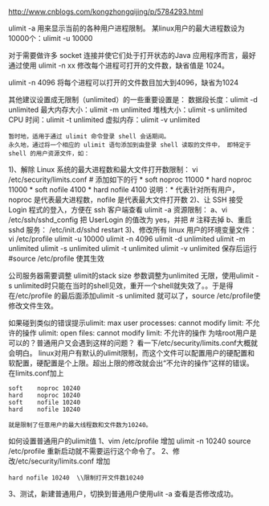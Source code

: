 http://www.cnblogs.com/kongzhongqijing/p/5784293.html

ulimit -a 用来显示当前的各种用户进程限制。
某linux用户的最大进程数设为10000个：ulimit -u 10000


对于需要做许多 socket 连接并使它们处于打开状态的Java 应用程序而言，最好通过使用 ulimit -n xx 修改每个进程可打开的文件数，缺省值是 1024。

ulimit -n 4096 将每个进程可以打开的文件数目加大到4096，缺省为1024

其他建议设置成无限制（unlimited）的一些重要设置是：
数据段长度：ulimit -d unlimited
最大内存大小：ulimit -m unlimited
堆栈大小：ulimit -s unlimited
CPU 时间：ulimit -t unlimited
虚拟内存：ulimit -v unlimited

    暂时地，适用于通过 ulimit 命令登录 shell 会话期间。
    永久地，通过将一个相应的 ulimit 语句添加到由登录 shell 读取的文件中， 即特定于 shell 的用户资源文件，如：
1)、解除 Linux 系统的最大进程数和最大文件打开数限制：
    vi /etc/security/limits.conf
    # 添加如下的行
    * soft noproc 11000
    * hard noproc 11000
    * soft nofile 4100
    * hard nofile 4100
    说明：* 代表针对所有用户，noproc 是代表最大进程数，nofile 是代表最大文件打开数
2)、让 SSH 接受 Login 程式的登入，方便在 ssh 客户端查看 ulimit -a 资源限制：
    a、vi /etc/ssh/sshd_config
    把 UserLogin 的值改为 yes，并把 # 注释去掉
    b、重启 sshd 服务：
    /etc/init.d/sshd restart
3)、修改所有 linux 用户的环境变量文件：
    vi /etc/profile
    ulimit -u 10000
    ulimit -n 4096
    ulimit -d unlimited
    ulimit -m unlimited
    ulimit -s unlimited
    ulimit -t unlimited
    ulimit -v unlimited
 保存后运行#source /etc/profile 使其生效

 

公司服务器需要调整 ulimit的stack size 参数调整为unlimited 无限，使用ulimit -s unlimited时只能在当时的shell见效，重开一个shell就失效了。。于是得在/etc/profile 的最后面添加ulimit -s unlimited 就可以了，source /etc/profile使修改文件生效。

如果碰到类似的错误提示ulimit: max user processes: cannot modify limit: 不允许的操作 ulimit: open files: cannot modify limit: 不允许的操作
为啥root用户是可以的？普通用户又会遇到这样的问题？
看一下/etc/security/limits.conf大概就会明白。
linux对用户有默认的ulimit限制，而这个文件可以配置用户的硬配置和软配置，硬配置是个上限。超出上限的修改就会出“不允许的操作”这样的错误。
在limits.conf加上

```
soft    noproc 10240
hard    noproc 10240
soft    nofile 10240
hard    nofile 10240

就是限制了任意用户的最大线程数和文件数为10240。
```


如何设置普通用户的ulimit值
1、vim /etc/profile
增加 ulimit -n 10240
source /etc/profile 重新启动就不需要运行这个命令了。
2、修改/etc/security/limits.conf
增加
```
hard nofile 10240  \\限制打开文件数10240
```

3、测试，新建普通用户，切换到普通用户使用ulit -a 查看是否修改成功。